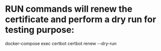 # RUN commands will renew the certificate and perform a dry run for testing purpose:

docker-compose exec certbot certbot renew --dry-run
